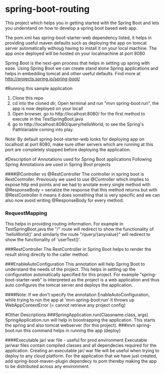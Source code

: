 # spring-boot-routing


This project which helps you in getting started with the Spring Boot and lets you understand on how to develop a spring boot based web app. 

The pom.xml has spring-boot-starter-web dependency listed, it helps in providing useful maven defaults such as deploying the app on tomcat server automatically withoug having to install it on your local machine. The app once deployed will be hosted on your localmachine at port 8080

Spring Boot is the next-gen process that helps in setting up spring with ease. Using Spring Boot we can create stand alone Spring applications and helps in embedding tomcat and other useful defaults. Find more at http://projects.spring.io/spring-boot/

#Running this sample application
1. Clone this repo
2. cd into the cloned dir, Open terminal and run "mvn spring-boot:run", the app is now deployed on your local!
3. Open browser, go to http://localhost:8080/ for the first method to execute in the TestSpringBoot.java
4. go to http://localhost:8080/query/helloWorld, to see the Spring's PathVariable coming into play.

Note: By default spring-boot-starter-web looks for deploying app on localhost at port 8080, make sure other servers which are running at this port are completely stopped before deploying the application.

#Description of Annotations used for Spring Boot applications
Following Spring Annotations are used in Spring Boot projects

####@Controller vs @RestController
The controller in spring boot is RestController. Previously we used to use @Controller which implies to expose http end points and we had to anotate every single method with @ResponseBody = serialize the response that this method returns but with  @RestController it means it does something that is very specific and we can also now avoid writing @ResponseBody for every method.

### RequestMapping
This helps in providing routing information. For example in TestSpringBoot.java the "/" route will redirect to show the functionality of 'helloWorld()' and similarly the route "/query/{anyvalue}" will redirect to show the functionality of 'userText()'.

###RestController
The RestController in Spring Boot helps to render the result string directly to the caller method.

###EnableAutoConfiguration
This annotation will help Spring Boot to understand the needs of the project. This helps in setting up the configuration  automatically specified for this project. For example "spring-boot-starter-web" is interpreted as the project is a web application and thus auto configures the tomcat server and deploys the application.

####Note: If we don't specify the annotation EnableAutoConfiguration, while trying to run the app at 'mvn spring-boot:run' it throws up WebAppContextError (= cannot retrieve any project config)

#Other Descriptions
###SpringApplication.run(Classname.class, args)
SpringApplication.run will help in boostrapping the application. This starts the spring and also tomcat webserver (for this project).
###mvn spring-boot:run
this command helps in running the app (deploy)

####Executable jar/ war file -  useful for prod environment
Executable jar/war files contain compiled classes and all dependecies required for the application. Creating an executable jar/ war file will be useful when trying to deploy to any cloud platform.
For the application that we have just created, add spring-boot-maven-plugin dependecy to pom thereby making the app to be distributed across any environment.
